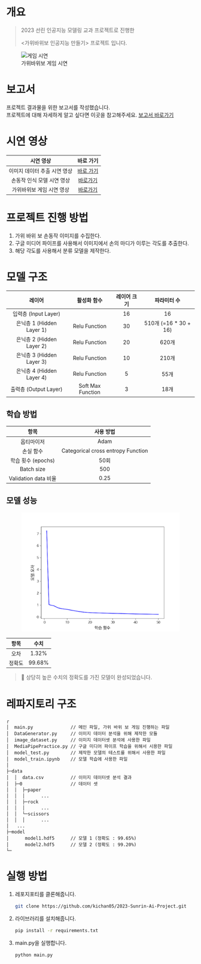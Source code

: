 # 개요
> 2023 선린 인공지능 모델링 교과 프로젝트로 진행한
> 
> <가위바위보 인공지능 만들기> 프로젝트 입니다.

<figure>
    <img src="./assets/게임%20시연.gif" alt="게임 시연"/>
    <figcaption>가위바위보 게임 시연</figcaption>
</figure>

# 보고서
프로젝트 결과물을 위한 보고서를 작성했습니다. <br>
프로젝트에 대해 자세하게 알고 싶다면 이곳을 참고해주세요.
[보고서 바로가기](https://drive.google.com/file/d/1SoAQeyaQgwolm66yWDZ6LaOOCfC1vS5_/view?usp=sharing)

# 시연 영상
|      시연 영상       |                 바로 가기                  |
|:----------------:|:--------------------------------------:|
| 이미지 데이터 추출 시연 영상 | [바로 가기](https://youtu.be/sW1F4LhtmNw)  |
| 손동작 인식 모델 시연 영상  |  [바로가기](https://youtu.be/U5xANge6TOU)  |
|  가위바위보 게임 시연 영상  |  [바로가기](https://youtu.be/YH59REBDDV4)  |

# 프로젝트 진행 방법
1. 가위 바위 보 손동작 이미지를 수집한다.
2. 구글 미디어 파이프를 사용해서 이미지에서 손의 마디가 이루는 각도를 추출한다.
3. 해당 각도를 사용해서 분류 모델을 제작한다.

# 모델 구조

|           레이어            |      활성화 함수       | 레이어 크기 |        파라미터 수        |
|:------------------------:|:-----------------:|:------:|:--------------------:|
|    입력층 (Input Layer)     |                   |   16   |          16          |
|  은닉층 1 (Hidden Layer 1)  |   Relu Function   |   30   | 510개 (=16 * 30 + 16) |
|  은닉층 2 (Hidden Layer 2)  |   Relu Function   |   20   |         620개         |
|  은닉층 3 (Hidden Layer 3)  |   Relu Function   |   10   |         210개         |
|  은닉층 4 (Hidden Layer 4)  |   Relu Function   |   5    |         55개          |
|    출력층 (Output Layer)    | Soft Max Function |   3    |         18개          |

## 학습 방법
|         항목         |               사용 방법                |
|:------------------:|:----------------------------------:|
|       옵티마이저        |                Adam                |
|       손실 함수        | Categorical cross entropy Function |
|   학습 횟수 (epochs)   |                50회                 |
|     Batch size     |                500                 |
| Validation data 비율 |                0.25                |



## 모델 성능
<figure>
    <img src="./assets/model_accuracy.png" title="모델 학습 횟수에 따른 모델 오차"/>
</figure>

|  항목  |    수치    |
|:----:|:--------:|
|  오차  |  1.32%   |
| 정확도  |  99.68%  |

> 📝️ 상당히 높은 수치의 정확도를 가진 모델이 완성되었습니다.


# 레파지토리 구조
```
┌
│  main.py              // 메인 파일, 가위 바위 보 게임 진행하는 파일
│  DataGenerator.py     // 이미지 데이터 분석을 위해 제작한 모듈
│  image_dataset.py     // 이미지 데이터셋 분석에 사용한 파일
│  MediaPipePractice.py // 구글 미디어 파이프 학습을 위해서 시용한 파일
│  model_test.py        // 제작한 모델의 테스트를 위해서 사용한 파일
│  model_train.ipynb    // 모델 학습에 사용한 파일
│
├─data
│  │  data.csv          // 이미지 데이터셋 분석 결과
│  ├─0                  // 데이터 셋
│  │  ├─paper
│  │  │      ...
│  │  ├─rock
│  │  │      ...
│  │  └─scissors
│  │  │      ...
│   ...
├─model
│      model1.hdf5      // 모델 1 (정확도 : 99.65%)
│      model2.hdf5      // 모델 2 (정확도 : 99.20%)
└─
```

# 실행 방법
1. 레포지포티를 클론해줍니다.
    ```bash
    git clone https://github.com/kichan05/2023-Sunrin-Ai-Project.git
    ```
2. 라이브러리를 설치해줍니다.
    ```bash
    pip install -r requirements.txt
    ```
3. main.py을 실행합니다.
    ```bash
   python main.py
    ```